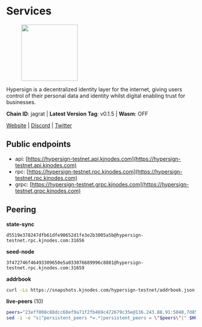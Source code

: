 # Services

<figure><img src="https://raw.githubusercontent.com/kj89/testnet_manuals/main/pingpub/logos/hypersign.png" width="150" alt=""><figcaption></figcaption></figure>

Hypersign is a decentralized identity layer for the internet, giving  users control of their personal data and identity whilst digital  enabling trust for businesses.

**Chain ID**: jagrat | **Latest Version Tag**: v0.1.5 | **Wasm**: OFF

[Website](https://hypersign.id) | [Discord](https://discord.gg/DmuUjMrHVw) | [Twitter](https://twitter.com/hypersignchain)


## Public endpoints

* api: [https://hypersign-testnet.api.kjnodes.com](https://hypersign-testnet.api.kjnodes.com)
* rpc: [https://hypersign-testnet.rpc.kjnodes.com](https://hypersign-testnet.rpc.kjnodes.com)
* grpc: [https://hypersign-testnet.grpc.kjnodes.com](https://hypersign-testnet.grpc.kjnodes.com)

## Peering

**state-sync**

```text
d5519e378247dfb61dfe90652d1fe3e2b3005a5b@hypersign-testnet.rpc.kjnodes.com:31656
```

**seed-node**

```text
3f472746f46493309650e5a033076689996c8881@hypersign-testnet.rpc.kjnodes.com:31659
```

**addrbook**
```bash
curl -Ls https://snapshots.kjnodes.com/hypersign-testnet/addrbook.json > $HOME/.hid-node/config/addrbook.json
```

**live-peers** (10)
```bash
peers="23eff008c88dcc60ef9a71f2fb469c472679c35e@136.243.88.91:5040,7d85caec437cc8c0a504d6ab3b18fd07c173b2fb@94.130.219.37:26001,620478e35ba6740f0afb2a0dd6ca9b34765bc60e@65.109.30.12:60856,1380864bb38481fef4b2358026a5ed53fc027679@95.214.52.206:26656,3a9defcd334cefd6b8143ec1ecd8be5e51f1c1c5@95.214.53.46:46656,bd2ae9f1c42183104719f7c44be078bb7d282a61@65.109.92.241:11056,d5519e378247dfb61dfe90652d1fe3e2b3005a5b@65.109.68.190:31656,1e3f0aeb6f2a2017b122af2461a75c9695790954@65.108.233.109:10956,a275d8018f683f279bf5167a72d294bfacafa839@178.63.102.172:41656,ca474a224fe7eaaefa6d336a205459b33fb30654@3.90.236.173:26656"
sed -i -e "s|^persistent_peers *=.*|persistent_peers = \"$peers\"|" $HOME/.hid-node/config/config.toml
```
